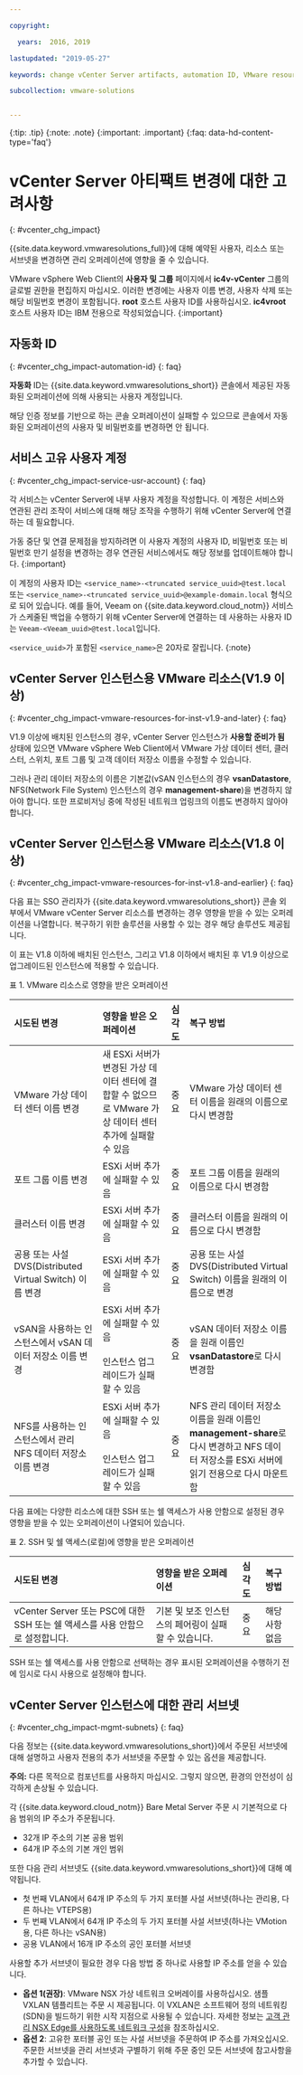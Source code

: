 ```yaml
---

copyright:

  years:  2016, 2019

lastupdated: "2019-05-27"

keywords: change vCenter Server artifacts, automation ID, VMware resource

subcollection: vmware-solutions


---
```


{:tip: .tip}
{:note: .note}
{:important: .important}
{:faq: data-hd-content-type='faq'}

# vCenter Server 아티팩트 변경에 대한 고려사항
{: #vcenter_chg_impact}

{{site.data.keyword.vmwaresolutions_full}}에 대해 예약된 사용자, 리소스 또는 서브넷을 변경하면 관리 오퍼레이션에 영향을 줄 수 있습니다.

VMware vSphere Web Client의 **사용자 및 그룹** 페이지에서 **ic4v-vCenter** 그룹의 글로벌 권한을 편집하지 마십시오. 이러한 변경에는 사용자 이름 변경, 사용자 삭제 또는 해당 비밀번호 변경이 포함됩니다.
**root** 호스트 사용자 ID를 사용하십시오. **ic4vroot** 호스트 사용자 ID는 IBM 전용으로 작성되었습니다.
{:important}

## 자동화 ID
{: #vcenter_chg_impact-automation-id}
{: faq}

**자동화** ID는 {{site.data.keyword.vmwaresolutions_short}} 콘솔에서 제공된 자동화된 오퍼레이션에 의해 사용되는 사용자 계정입니다.

해당 인증 정보를 기반으로 하는 콘솔 오퍼레이션이 실패할 수 있으므로 콘솔에서 자동화된 오퍼레이션의 사용자 및 비밀번호를 변경하면 안 됩니다.

## 서비스 고유 사용자 계정
{: #vcenter_chg_impact-service-usr-account}
{: faq}

각 서비스는 vCenter Server에 내부 사용자 계정을 작성합니다. 이 계정은 서비스와 연관된 관리 조작이 서비스에 대해 해당 조작을 수행하기 위해 vCenter Server에 연결하는 데 필요합니다.

가동 중단 및 연결 문제점을 방지하려면 이 사용자 계정의 사용자 ID, 비밀번호 또는 비밀번호 만기 설정을 변경하는 경우 연관된 서비스에서도 해당 정보를 업데이트해야 합니다.
{:important}

이 계정의 사용자 ID는 `<service_name>-<truncated service_uuid>@test.local` 또는 `<service_name>-<truncated service_uuid>@example-domain.local` 형식으로 되어 있습니다. 예를 들어, Veeam on {{site.data.keyword.cloud_notm}} 서비스가 스케줄된 백업을 수행하기 위해 vCenter Server에 연결하는 데 사용하는 사용자 ID는 `Veeam-<Veeam_uuid>@test.local`입니다.

`<service_uuid>`가 포함된 `<service_name>`은 20자로 잘립니다.
{:note}

## vCenter Server 인스턴스용 VMware 리소스(V1.9 이상)
{: #vcenter_chg_impact-vmware-resources-for-inst-v1.9-and-later}
{: faq}

V1.9 이상에 배치된 인스턴스의 경우, vCenter Server 인스턴스가 **사용할 준비가 됨** 상태에 있으면 VMware vSphere Web Client에서 VMware 가상 데이터 센터, 클러스터, 스위치, 포트 그룹 및 고객 데이터 저장소 이름을 수정할 수 있습니다.

그러나 관리 데이터 저장소의 이름은 기본값(vSAN 인스턴스의 경우 **vsanDatastore**, NFS(Network File System) 인스턴스의 경우 **management-share**)을 변경하지 않아야 합니다. 또한 프로비저닝 중에 작성된 네트워크 업링크의 이름도 변경하지 않아야 합니다.

## vCenter Server 인스턴스용 VMware 리소스(V1.8 이상)
{: #vcenter_chg_impact-vmware-resources-for-inst-v1.8-and-earlier}
{: faq}

다음 표는 SSO 관리자가 {{site.data.keyword.vmwaresolutions_short}} 콘솔 외부에서 VMware vCenter Server 리소스를 변경하는 경우 영향을 받을 수 있는 오퍼레이션을 나열합니다. 복구하기 위한 솔루션을 사용할 수 있는 경우 해당 솔루션도 제공됩니다.

이 표는 V1.8 이하에 배치된 인스턴스, 그리고 V1.8 이하에서 배치된 후 V1.9 이상으로 업그레이드된 인스턴스에 적용할 수 있습니다.

표 1. VMware 리소스로 영향을 받은 오퍼레이션

|시도된 변경  |영향을 받은 오퍼레이션  |심각도  |복구 방법  |
|:------------- |:------------- |:--------------|:--------------|
|VMware 가상 데이터 센터 이름 변경 |새 ESXi 서버가 변경된 가상 데이터 센터에 결합할 수 없으므로 VMware 가상 데이터 센터 추가에 실패할 수 있음 |중요 |VMware 가상 데이터 센터 이름을 원래의 이름으로 다시 변경함 |
|포트 그룹 이름 변경    |ESXi 서버 추가에 실패할 수 있음 |중요 |포트 그룹 이름을 원래의 이름으로 다시 변경함 |
|클러스터 이름 변경 |ESXi 서버 추가에 실패할 수 있음 |중요 |클러스터 이름을 원래의 이름으로 다시 변경함
|공용 또는 사설 DVS(Distributed Virtual Switch) 이름 변경 |ESXi 서버 추가에 실패할 수 있음 |중요 |공용 또는 사설 DVS(Distributed Virtual Switch) 이름을 원래의 이름으로 변경
|vSAN을 사용하는 인스턴스에서 vSAN 데이터 저장소 이름 변경 |ESXi 서버 추가에 실패할 수 있음<br><br>인스턴스 업그레이드가 실패할 수 있음 |중요 |vSAN 데이터 저장소 이름을 원래 이름인 **vsanDatastore**로 다시 변경함
|NFS를 사용하는 인스턴스에서 관리 NFS 데이터 저장소 이름 변경 |ESXi 서버 추가에 실패할 수 있음<br><br>인스턴스 업그레이드가 실패할 수 있음 |중요 |NFS 관리 데이터 저장소 이름을 원래 이름인 **management-share**로 다시 변경하고 NFS 데이터 저장소를 ESXi 서버에 읽기 전용으로 다시 마운트함

다음 표에는 다양한 리소스에 대한 SSH 또는 쉘 액세스가 사용 안함으로 설정된 경우 영향을 받을 수 있는 오퍼레이션이 나열되어 있습니다.

표 2. SSH 및 쉘 액세스(로컬)에 영향을 받은 오퍼레이션

|시도된 변경  |영향을 받은 오퍼레이션  |심각도  |복구 방법  |
|:------------- |:------------- |:--------------|:--------------|
|vCenter Server 또는 PSC에 대한 SSH 또는 쉘 액세스를 사용 안함으로 설정합니다. |기본 및 보조 인스턴스의 페어링이 실패할 수 있습니다.    |중요    |해당사항 없음    |

SSH 또는 쉘 액세스를 사용 안함으로 선택하는 경우 표시된 오퍼레이션을 수행하기 전에 임시로 다시 사용으로 설정해야 합니다.

## vCenter Server 인스턴스에 대한 관리 서브넷
{: #vcenter_chg_impact-mgmt-subnets}
{: faq}

다음 정보는 {{site.data.keyword.vmwaresolutions_short}}에서 주문된 서브넷에 대해 설명하고 사용자 전용의 추가 서브넷을 주문할 수 있는 옵션을 제공합니다.

**주의:** 다른 목적으로 컴포넌트를 사용하지 마십시오. 그렇지 않으면, 환경의 안전성이 심각하게 손상될 수 있습니다.

각 {{site.data.keyword.cloud_notm}} Bare Metal Server 주문 시 기본적으로 다음 범위의 IP 주소가 주문됩니다.
*  32개 IP 주소의 기본 공용 범위
*  64개 IP 주소의 기본 개인 범위

또한 다음 관리 서브넷도 {{site.data.keyword.vmwaresolutions_short}}에 대해 예약됩니다.
*  첫 번째 VLAN에서 64개 IP 주소의 두 가지 포터블 사설 서브넷(하나는 관리용, 다른 하나는 VTEPS용)
*  두 번째 VLAN에서 64개 IP 주소의 두 가지 포터블 사설 서브넷(하나는 VMotion용, 다른 하나는 vSAN용)
*  공용 VLAN에서 16개 IP 주소의 공인 포터블 서브넷

사용할 추가 서브넷이 필요한 경우 다음 방법 중 하나로 사용할 IP 주소를 얻을 수 있습니다.
*  **옵션 1(권장)**: VMware NSX 가상 네트워크 오버레이를 사용하십시오. 샘플 VXLAN 템플리트는 주문 시 제공됩니다. 이 VXLAN은 소프트웨어 정의 네트워킹(SDN)을 빌드하기 위한 시작 지점으로 사용될 수 있습니다. 자세한 정보는 [고객 관리 NSX Edge를 사용하도록 네트워크 구성](/docs/services/vmwaresolutions/vcenter?topic=vmware-solutions-vc_esg_config)을 참조하십시오.
*  **옵션 2**: 고유한 포터블 공인 또는 사설 서브넷을 주문하여 IP 주소를 가져오십시오. 주문한 서브넷을 관리 서브넷과 구별하기 위해 주문 중인 모든 서브넷에 참고사항을 추가할 수 있습니다.
